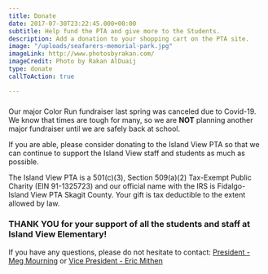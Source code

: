 ```yaml
---
title: Donate
date: 2017-07-30T23:22:45.000+00:00
subtitle: Help fund the PTA and give more to the Students.
description: Add a donation to your shopping cart on the PTA site.
image: "/uploads/seafarers-memorial-park.jpg"
imageLink: http://www.photosbyrakan.com/
imageCredit: Photo by Rakan AlDuaij
type: donate
callToAction: true

---
```

### 

Our major Color Run fundraiser last spring was canceled due to Covid-19. We know that times are tough for many, so we are **NOT** planning another major fundraiser until we are safely back at school.

If you are able, please consider donating to the Island View PTA so that we can continue to support the Island View staff and students as much as possible.

The Island View PTA is a 501(c)(3), Section 509(a)(2) Tax-Exempt Public Charity (EIN 91-1325723) and our official name with the IRS is Fidalgo-Island View PTA Skagit County. Your gift is tax deductible to the extent allowed by law.

### **THANK YOU** for your support of all the students and staff at Island View Elementary!

If you have any questions, please do not hesitate to contact: [President - Meg Mourning](mailto:president@islandviewpta.org) or [Vice President - Eric Mithen](mailto:vicepresident@islandviewpta.org)
